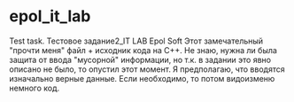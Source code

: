 # epol_it_lab
Test task.
Тестовое задание2_IT LAB Epol Soft 
Этот замечательный "прочти меня" файл + исходник кода на С++.
Не знаю, нужна ли была защита от ввода "мусорной" информации, но т.к. в задании это явно описано не было, то опустил этот момент. 
Я предполагаю, что вводятся изначально верные данные. Если необходимо, то потом видоизменю немного код.